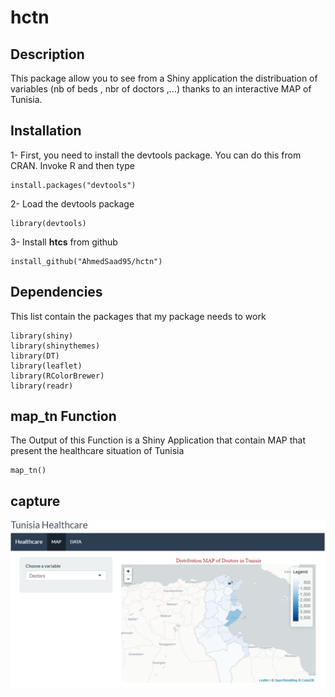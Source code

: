 # hctn
## Description
This package allow you to see from a Shiny application the distribuation of variables (nb of beds , nbr of doctors ,...) thanks to an interactive MAP of Tunisia.

## Installation 
1- First, you need to install the devtools package. You can do this from CRAN. Invoke R and then type
```
install.packages("devtools")
```
2- Load the devtools package
```
library(devtools)
```
3- Install **htcs** from github
```
install_github("AhmedSaad95/hctn")
```
## Dependencies
This list contain the packages that my package needs to work
```
library(shiny)
library(shinythemes)
library(DT)
library(leaflet)
library(RColorBrewer)
library(readr)
```
## map_tn Function
The Output of this Function is a Shiny Application that contain MAP that present the healthcare situation of Tunisia
```
map_tn()
```
## capture
<p align="center">
<img src="Capture2.PNG" width="800">
</p>
